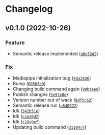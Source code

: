 # Changelog

<!--next-version-placeholder-->

## v0.1.0 (2022-10-26)
### Feature
* Semantic release implemented ([`a6d52d2`](https://source.presagesecurity.com/presage/developers/presage_physiology_preprocessing/-/commit/a6d52d21c2043aebabb4d3598ec857bd5e6d0f8f))

### Fix
* Mediapipe initialization bug ([`4da2826`](https://source.presagesecurity.com/presage/developers/presage_physiology_preprocessing/-/commit/4da2826fe22aaf5330d34f5e9c872af6333b9ec3))
* Bump ([`6058fe3`](https://source.presagesecurity.com/presage/developers/presage_physiology_preprocessing/-/commit/6058fe34854f85d7599f9f8246953346de47216b))
* Changing build command again ([`89bae68`](https://source.presagesecurity.com/presage/developers/presage_physiology_preprocessing/-/commit/89bae68e05679a16e27eaf232ea0673b82b1fff9))
* Publish changes ([`5e97e8d`](https://source.presagesecurity.com/presage/developers/presage_physiology_preprocessing/-/commit/5e97e8dccf94148bfe825a4d76ac7a74a9e9d96a))
* Version number out of wack ([`8df5c62`](https://source.presagesecurity.com/presage/developers/presage_physiology_preprocessing/-/commit/8df5c627bf946308773e569ef8396b030b86ffd7))
* Semantic release run ([`a840972`](https://source.presagesecurity.com/presage/developers/presage_physiology_preprocessing/-/commit/a8409722d87e2818dd1c341aa4d7d63cc83ff017))
* Idk ([`242b51e`](https://source.presagesecurity.com/presage/developers/presage_physiology_preprocessing/-/commit/242b51ee31bada0c99bd20030f52a5cbe8bd79e8))
* Idk ([`caa30d2`](https://source.presagesecurity.com/presage/developers/presage_physiology_preprocessing/-/commit/caa30d247c2cb35558eeb9d73697cf1ce78cd0ec))
* Idk ([`c29c0ef`](https://source.presagesecurity.com/presage/developers/presage_physiology_preprocessing/-/commit/c29c0ef57a9fd0cb47741a39e94c6344044a6957))
* Updating build command ([`d1104c4`](https://source.presagesecurity.com/presage/developers/presage_physiology_preprocessing/-/commit/d1104c4e89e6b459e5f817979d4941f09a069943))
